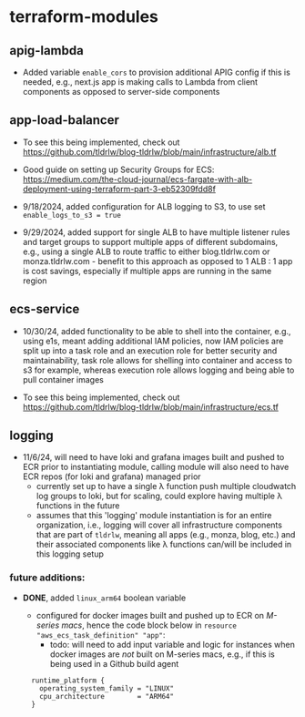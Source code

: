 # terraform-modules

## apig-lambda

- Added variable `enable_cors` to provision additional APIG config if this is needed, e.g., next.js app is making calls to Lambda from client components as opposed to server-side components

## app-load-balancer

- To see this being implemented, check out https://github.com/tldrlw/blog-tldrlw/blob/main/infrastructure/alb.tf

- Good guide on setting up Security Groups for ECS: https://medium.com/the-cloud-journal/ecs-fargate-with-alb-deployment-using-terraform-part-3-eb52309fdd8f

- 9/18/2024, added configuration for ALB logging to S3, to use set `enable_logs_to_s3 = true`

- 9/29/2024, added support for single ALB to have multiple listener rules and target groups to support multiple apps of different subdomains, e.g., using a single ALB to route traffic to either blog.tldrlw.com or monza.tldrlw.com - benefit to this approach as opposed to 1 ALB : 1 app is cost savings, especially if multiple apps are running in the same region

## ecs-service

- 10/30/24, added functionality to be able to shell into the container, e.g., using e1s, meant adding additional IAM policies, now IAM policies are split up into a task role and an execution role for better security and maintainability, task role allows for shelling into container and access to s3 for example, whereas execution role allows logging and being able to pull container images

- To see this being implemented, check out https://github.com/tldrlw/blog-tldrlw/blob/main/infrastructure/ecs.tf

## logging

- 11/6/24, will need to have loki and grafana images built and pushed to ECR prior to instantiating module, calling module will also need to have ECR repos (for loki and grafana) managed prior
  - currently set up to have a single λ function push multiple cloudwatch log groups to loki, but for scaling, could explore having multiple λ functions in the future
  - assumes that this 'logging' module instantiation is for an entire organization, i.e., logging will cover all infrastructure components that are part of `tldrlw`, meaning all apps (e.g., monza, blog, etc.) and their associated components like λ functions can/will be included in this logging setup

### future additions:

- **DONE**, added `linux_arm64` boolean variable

  - configured for docker images built and pushed up to ECR on _M-series macs_, hence the code block below in `resource "aws_ecs_task_definition" "app"`:
    - todo: will need to add input variable and logic for instances when docker images are _not_ built on M-series macs, e.g., if this is being used in a Github build agent

  ```
    runtime_platform {
      operating_system_family = "LINUX"
      cpu_architecture        = "ARM64"
    }
  ```
